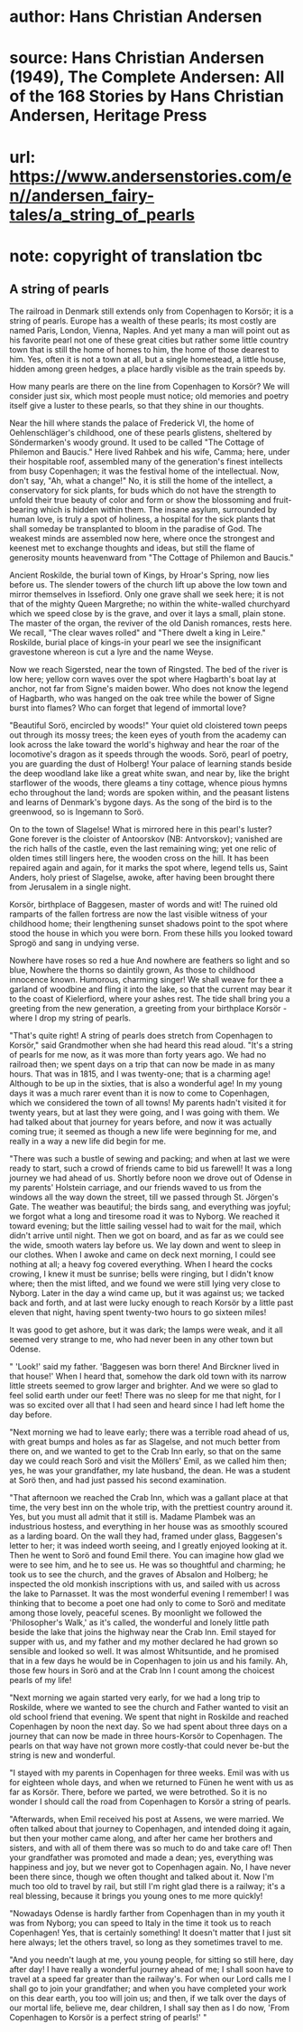 # author: Hans Christian Andersen
# source: Hans Christian Andersen (1949), The Complete Andersen: All of the 168 Stories by Hans Christian Andersen, Heritage Press
# url: https://www.andersenstories.com/en//andersen_fairy-tales/a_string_of_pearls
# note: copyright of translation tbc

## A string of pearls 

The railroad in Denmark still extends only from Copenhagen to Korsör; it
is a string of pearls. Europe has a wealth of these pearls; its most
costly are named Paris, London, Vienna, Naples. And yet many a man will
point out as his favorite pearl not one of these great cities but rather
some little country town that is still the home of homes to him, the
home of those dearest to him. Yes, often it is not a town at all, but a
single homestead, a little house, hidden among green hedges, a place
hardly visible as the train speeds by.

How many pearls are there on the line from Copenhagen to Korsör? We will
consider just six, which most people must notice; old memories and
poetry itself give a luster to these pearls, so that they shine in our
thoughts.

Near the hill where stands the palace of Frederick VI, the home of
Oehlenschläger's childhood, one of these pearls glistens, sheltered by
Söndermarken's woody ground. It used to be called "The Cottage of
Philemon and Baucis." Here lived Rahbek and his wife, Camma; here,
under their hospitable roof, assembled many of the generation's finest
intellects from busy Copenhagen; it was the festival home of the
intellectual. Now, don't say, "Ah, what a change!" No, it is still
the home of the intellect, a conservatory for sick plants, for buds
which do not have the strength to unfold their true beauty of color and
form or show the blossoming and fruit-bearing which is hidden within
them. The insane asylum, surrounded by human love, is truly a spot of
holiness, a hospital for the sick plants that shall someday be
transplanted to bloom in the paradise of God. The weakest minds are
assembled now here, where once the strongest and keenest met to exchange
thoughts and ideas, but still the flame of generosity mounts heavenward
from "The Cottage of Philemon and Baucis."

Ancient Roskilde, the burial town of Kings, by Hroar's Spring, now lies
before us. The slender towers of the church lift up above the low town
and mirror themselves in Issefiord. Only one grave shall we seek here;
it is not that of the mighty Queen Margrethe; no within the white-walled
churchyard which we speed close by is the grave, and over it lays a
small, plain stone. The master of the organ, the reviver of the old
Danish romances, rests here. We recall, "The clear waves rolled" and
"There dwelt a king in Leire." Roskilde, burial place of kings-in your
pearl we see the insignificant gravestone whereon is cut a lyre and the
name Weyse.

Now we reach Sigersted, near the town of Ringsted. The bed of the river
is low here; yellow corn waves over the spot where Hagbarth's boat lay
at anchor, not far from Signe's maiden bower. Who does not know the
legend of Hagbarth, who was hanged on the oak tree while the bower of
Signe burst into flames? Who can forget that legend of immortal love?

"Beautiful Sorö, encircled by woods!" Your quiet old cloistered town
peeps out through its mossy trees; the keen eyes of youth from the
academy can look across the lake toward the world's highway and hear
the roar of the locomotive's dragon as it speeds through the woods.
Sorö, pearl of poetry, you are guarding the dust of Holberg! Your palace
of learning stands beside the deep woodland lake like a great white
swan, and near by, like the bright starflower of the woods, there gleams
a tiny cottage, whence pious hymns echo throughout the land; words are
spoken within, and the peasant listens and learns of Denmark's bygone
days. As the song of the bird is to the greenwood, so is Ingemann to
Sorö.

On to the town of Slagelse! What is mirrored here in this pearl's
luster? Gone forever is the cloister of Antoorskov (NB: Antvorskov);
vanished are the rich halls of the castle, even the last remaining wing;
yet one relic of olden times still lingers here, the wooden cross on the
hill. It has been repaired again and again, for it marks the spot where,
legend tells us, Saint Anders, holy priest of Slagelse, awoke, after
having been brought there from Jerusalem in a single night.

Korsör, birthplace of Baggesen, master of words and wit! The ruined old
ramparts of the fallen fortress are now the last visible witness of your
childhood home; their lengthening sunset shadows point to the spot where
stood the house in which you were born. From these hills you looked
toward Sprogö and sang in undying verse.

Nowhere have roses so red a hue
And nowhere are feathers so light and so blue,
Nowhere the thorns so daintily grown,
As those to childhood innocence known.
Humorous, charming singer! We shall weave for thee a garland of woodbine
and fling it into the lake, so that the current may bear it to the coast
of Kielerfiord, where your ashes rest. The tide shall bring you a
greeting from the new generation, a greeting from your birthplace
Korsör - where I drop my string of pearls.

"That's quite right! A string of pearls does stretch from Copenhagen
to Korsör," said Grandmother when she had heard this read aloud.
"It's a string of pearls for me now, as it was more than forty years
ago. We had no railroad then; we spent days on a trip that can now be
made in as many hours. That was in 1815, and I was twenty-one; that is a
charming age! Although to be up in the sixties, that is also a wonderful
age! In my young days it was a much rarer event than it is now to come
to Copenhagen, which we considered the town of all towns! My parents
hadn't visited it for twenty years, but at last they were going, and I
was going with them. We had talked about that journey for years before,
and now it was actually coming true; it seemed as though a new life were
beginning for me, and really in a way a new life did begin for me.

"There was such a bustle of sewing and packing; and when at last we
were ready to start, such a crowd of friends came to bid us farewell! It
was a long journey we had ahead of us. Shortly before noon we drove out
of Odense in my parents' Holstein carriage, and our friends waved to us
from the windows all the way down the street, till we passed through St.
Jörgen's Gate. The weather was beautiful; the birds sang, and
everything was joyful; we forgot what a long and tiresome road it was to
Nyborg. We reached it toward evening; but the little sailing vessel had
to wait for the mail, which didn't arrive until night. Then we got on
board, and as far as we could see the wide, smooth waters lay before us.
We lay down and went to sleep in our clothes. When I awoke and came on
deck next morning, I could see nothing at all; a heavy fog covered
everything. When I heard the cocks crowing, I knew it must be sunrise;
bells were ringing, but I didn't know where; then the mist lifted, and
we found we were still lying very close to Nyborg. Later in the day a
wind came up, but it was against us; we tacked back and forth, and at
last were lucky enough to reach Korsör by a little past eleven that
night, having spent twenty-two hours to go sixteen miles!

It was good to get ashore, but it was dark; the lamps were weak, and it
all seemed very strange to me, who had never been in any other town but
Odense.

" 'Look!' said my father. 'Baggesen was born there! And Birckner
lived in that house!' When I heard that, somehow the dark old town with
its narrow little streets seemed to grow larger and brighter. And we
were so glad to feel solid earth under our feet! There was no sleep for
me that night, for I was so excited over all that I had seen and heard
since I had left home the day before.

"Next morning we had to leave early; there was a terrible road ahead of
us, with great bumps and holes as far as Slagelse, and not much better
from there on, and we wanted to get to the Crab Inn early, so that on
the same day we could reach Sorö and visit the Möllers' Emil, as we
called him then; yes, he was your grandfather, my late husband, the
dean. He was a student at Sorö then, and had just passed his second
examination.

"That afternoon we reached the Crab Inn, which was a gallant place at
that time, the very best inn on the whole trip, with the prettiest
country around it. Yes, but you must all admit that it still is. Madame
Plambek was an industrious hostess, and everything in her house was as
smoothly scoured as a larding board. On the wall they had, framed under
glass, Baggesen's letter to her; it was indeed worth seeing, and I
greatly enjoyed looking at it. Then he went to Sorö and found Emil
there. You can imagine how glad we were to see him, and he to see us. He
was so thoughtful and charming; he took us to see the church, and the
graves of Absalon and Holberg; he inspected the old monkish inscriptions
with us, and sailed with us across the lake to Parnasset. It was the
most wonderful evening I remember! I was thinking that to become a poet
one had only to come to Sorö and meditate among those lovely, peaceful
scenes. By moonlight we followed the 'Philosopher's Walk,' as it's
called, the wonderful and lonely little path beside the lake that joins
the highway near the Crab Inn. Emil stayed for supper with us, and my
father and my mother declared he had grown so sensible and looked so
well. It was almost Whitsuntide, and he promised that in a few days he
would be in Copenhagen to join us and his family. Ah, those few hours in
Sorö and at the Crab Inn I count among the choicest pearls of my life!

"Next morning we again started very early, for we had a long trip to
Roskilde, where we wanted to see the church and Father wanted to visit
an old school friend that evening. We spent that night in Roskilde and
reached Copenhagen by noon the next day. So we had spent about three
days on a journey that can now be made in three hours-Korsör to
Copenhagen. The pearls on that way have not grown more costly-that could
never be-but the string is new and wonderful.

"I stayed with my parents in Copenhagen for three weeks. Emil was with
us for eighteen whole days, and when we returned to Fünen he went with
us as far as Korsör. There, before we parted, we were betrothed. So it
is no wonder I should call the road from Copenhagen to Korsör a string
of pearls.

"Afterwards, when Emil received his post at Assens, we were married. We
often talked about that journey to Copenhagen, and intended doing it
again, but then your mother came along, and after her came her brothers
and sisters, and with all of them there was so much to do and take care
of! Then your grandfather was promoted and made a dean; yes, everything
was happiness and joy, but we never got to Copenhagen again. No, I have
never been there since, though we often thought and talked about it. Now
I'm much too old to travel by rail, but still I'm right glad there is
a railway; it's a real blessing, because it brings you young ones to me
more quickly!

"Nowadays Odense is hardly farther from Copenhagen than in my youth it
was from Nyborg; you can speed to Italy in the time it took us to reach
Copenhagen! Yes, that is certainly something! It doesn't matter that I
just sit here always; let the others travel, so long as they sometimes
travel to me.

"And you needn't laugh at me, you young people, for sitting so still
here, day after day! I have really a wonderful journey ahead of me; I
shall soon have to travel at a speed far greater than the railway's.
For when our Lord calls me I shall go to join your grandfather; and when
you have completed your work on this dear earth, you too will join us;
and then, if we talk over the days of our mortal life, believe me, dear
children, I shall say then as I do now, 'From Copenhagen to Korsör is a
perfect string of pearls!' "
